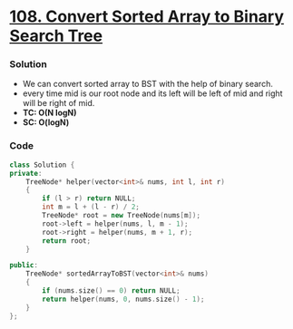 # [108. Convert Sorted Array to Binary Search Tree](https://leetcode.com/problems/convert-sorted-array-to-binary-search-tree/)

### Solution

-   We can convert sorted array to BST with the help of binary search.
-   every time mid is our root node and its left will be left of mid and right will be right of mid.
-   **TC: O(N logN)**
-   **SC: O(logN)**

### Code

```cpp
class Solution {
private:
    TreeNode* helper(vector<int>& nums, int l, int r)
    {
        if (l > r) return NULL;
        int m = l + (l - r) / 2;
        TreeNode* root = new TreeNode(nums[m]);
        root->left = helper(nums, l, m - 1);
        root->right = helper(nums, m + 1, r);
        return root;
    }

public:
    TreeNode* sortedArrayToBST(vector<int>& nums)
    {
        if (nums.size() == 0) return NULL;
        return helper(nums, 0, nums.size() - 1);
    }
};
```
